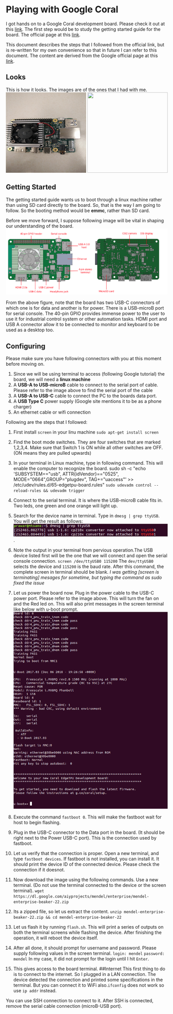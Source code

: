 # Playing with Google Coral

I got hands on to a Google Coral development board. Please check it out at this [link](https://coral.withgoogle.com/products/dev-board/). The first step would be to study the getting started guide for the board. The official page at this [link](https://coral.withgoogle.com/tutorials/devboard/).

This document describes the steps that I followed from the official link, but is re-written for my own convenience so that in future I can refer to this document. The content are derived from the Google official page at this [link](https://coral.withgoogle.com/tutorials/devboard/).

## Looks
This is how it looks. The images are of the ones that I had with me.</br>
<img src="frontCoral.png" height="250" width="250">
<img src="backCoral.png" height="250" width="250">
</br>

## Getting Started
The getting started guide wants us to boot through a linux machine rather than using SD card directly to the board. So, that is the way I am going to follow. So the booting method would be **emmc**, rather than SD card. 

Before we move forward, I suppose following image will be vital in shaping our understanding of the board.
![board connections](connectors.png)

From the above figure, note that the board has two USB-C connectors of which one is for data and another is for power. There is a USB-microB port for serial console. The 40-pin GPIO provides immense power to the user to use it for industrial control system or other automation tasks. HDMI port and USB A connector allow it to be connected to monitor and keyboard to be used as a desktop too.

## Configuring
Please make sure you have following connectors with you at this moment before moving on.
1. Since we will be using terminal to access (following Google tutorial) the board, we will need a **linux machine**
2. A **USB-A to USB-microB** cable to connect to the serial port of cable. Please refer to the image above to find  the serial port of the cable
3. A **USB-A to USB-C** cable to connect the PC to the boards data port.
4. A **USB Type C** power supply (Google site mentions it to be as a phone charger)
5. An ethernet cable or wifi connection

Following are the steps that I followed:
1. First install `screen` in your linu machine
`sudo apt-get install screen`
2. Find the boot mode switches. They are four switches that are marked 1,2,3,4. Make sure that Switch 1 is ON while all other switches are OFF. (ON means they are pulled upwards)
3. In your terminal in Linux machine, type in following command. This will enable the computer to recognize the board.
sudo sh -c "echo 'SUBSYSTEM==\"usb\", ATTR{idVendor}==\"0525\", MODE=\"0664\",GROUP=\"plugdev\", TAG+=\"uaccess\"' >> /etc/udev/rules.d/65-edgetpu-board.rules"
`sudo udevadm control --reload-rules && udevadm trigger`

4. Connect to the serial terminal. It is where the USB-microB cable fits in. Two leds, one green and one orange will light up.
5. Search for the device name in terminal. Type in `dmesg | grep ttyUSB`. You will get the result as follows:
![finding usb](usbFinding.png).
6. Note the output in your terminal from pervious operation.The USB device listed first will be the one that we will connect and open the serial console connection.
`screen /dev/ttyUSB0 115200` The `dev/ttyUSB0` selects the device and `115200` is the baud rate. After this command, the complete screen in terminal should be blank.
*I was getting [screen is terminating] mesages for sometime, but typing the command as sudo fixed the issue*
7. Let us power the board now. Plug in the power cable to the USB-C power port. Please refer to the image above. This will turn the fan on and  the Red led on. This will also print messages in the screen  terminal like below with u-boot prompt.
![](message1.png)
8. Execute the command `fastboot 0`. This will make the fastboot wait for host to begin flashing.
9. Plug in the USB-C connector to the Data port in the board. (It should be right next to the Power USB-C port). This is the connection used by fastboot. 
10. Let us verify that the connection is proper. Open a new terminal, and type `fastboot devices`. If fastboot is not installed, you can install it. It should print the device ID of the connected device. Please check the connection if it doesnot.
11. Now download the image using the following commands. Use a new terminal. (Do not use the terminal connected to the device or the screen terminal).
`wget https://dl.google.com/aiyprojects/mendel/enterprise/mendel-enterprise-beaker-22.zip`
12. Its a zipped file, so let us extract the content.
`unzip mendel-enterprise-beaker-22.zip && cd mendel-enterprise-beaker-22`
13. Let us flash it by running `flash.sh`. This will print a series of outputs on both the terminal screens while flashing the device. After finishing the operation, it will reboot the device itself.
14. After all done, it should prompt for username and password. Please supply following values in the screen terminal.
`login: mendel`
`password: mendel`
In my case, it did not prompt for the login  until I hit `Enter`.
15. This gives access to the board terminal.
##Internet
This first thing to do is to connect to the internet. So I plugged in a LAN connection. The device detected the connection and printed some specifications in the terminal. But you can connect it to WiFi also.`ifconfig` does not work so use `ip addr` instead.

You can use SSH connection to connect to it. After SSH is connected, remove the serial cable connection (microB-USB port).






